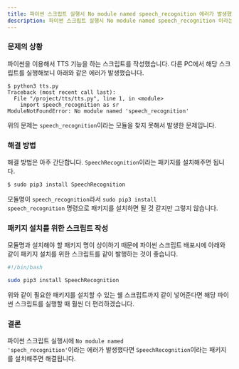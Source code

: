 ```yaml
---
title: 파이썬 스크립트 실행시 No module named speech_recognition 에러가 발생했을 때 조치 방법
description: 파이썬 스크립트 실행시 No module named speech_recognition 이라는 에러가 발생했을 때 설치해야 하는 패키지명에 대해서 설명합니다. 
---
```



### 문제의 상황


파이썬을 이용해서 TTS 기능을 하는 스크립트를 작성했습니다. 
다른 PC에서 해당 스크립트를 실행해보니 아래와 같은 에러가 발생했습니다. 


```
$ python3 tts.py 
Traceback (most recent call last):
  File "/project/tts/tts.py", line 1, in <module>
    import speech_recognition as sr
ModuleNotFoundError: No module named 'speech_recognition'
```


위의 문제는 <code>speech_recognition</code>이라는 모듈을 찾지 못해서 
발생한 문제입니다. 


### 해결 방법


해결 방법은 아주 간단합니다. 
<code>SpeechRecognition</code>이라는 패키지를 설치해주면 됩니다.


```bash
$ sudo pip3 install SpeechRecognition
```


모듈명이 <code>speech_recognition</code>라서 
<code>sudo pip3 install speech_recognition</code> 명령으로 
패키지를 설치하면 될 것 같지만 그렇지 않습니다. 


### 패키지 설치를 위한 스크립트 작성


모듈명과 설치해야 할 패키지 명이 상이하기 때문에 
파이썬 스크립트 배포시에 아래와 같이 패키지 설치를 위한 
스크립트를 같이 발행하는 것이 좋습니다. 


```bash
#!/bin/bash

sudo pip3 install SpeechRecognition
```


위와 같이 필요한 패키지를 설치할 수 있는 쉘 스크립트까지 같이 넣어준다면 
해당 파이썬 스크립트를 실행할 때 훨씬 더 편리하겠습니다. 


### 결론


파이썬 스크립트 실행시에 
<code>No module named 'spech_recognition'</code>이라는 에러가 발생했다면
<code>SpeechRecognition</code>이라는 패키지를 설치해주면 해결됩니다.


